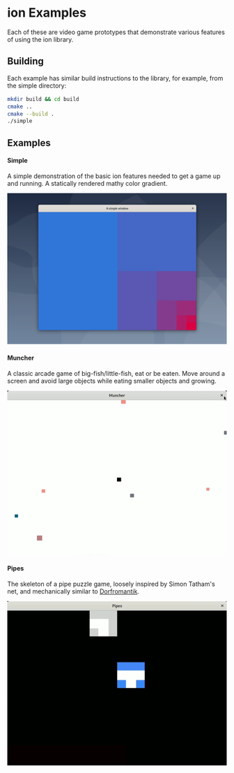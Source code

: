 # ion Examples

Each of these are video game prototypes that demonstrate various features
of using the ion library.

## Building

Each example has similar build instructions to the library, for example, from
the simple directory:

```sh
mkdir build && cd build
cmake ..
cmake --build .
./simple
```

## Examples

#### Simple

A simple demonstration of the basic ion features needed to get a game up and
running. A statically rendered mathy color gradient.

![Simple example](../images/simple-example.png)

#### Muncher

A classic arcade game of big-fish/little-fish, eat or be eaten. Move around a
screen and avoid large objects while eating smaller objects and growing.

![Muncher example](../images/muncher-example.gif)

#### Pipes

The skeleton of a pipe puzzle game, loosely inspired by Simon Tatham's net, and
mechanically similar to [Dorfromantik](https://toukana.com/dorfromantik/).

![Pipes example](../images/pipes-example.gif)

